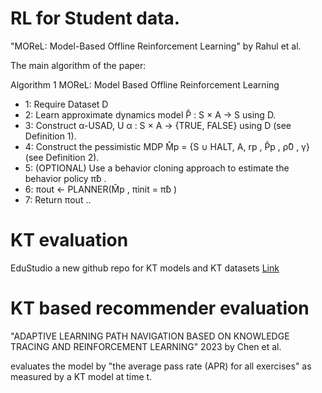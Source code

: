 # RL for Student data. 
"MOReL: Model-Based Offline Reinforcement Learning" by Rahul et al.

The main algorithm of the paper:

Algorithm 1 MOReL: Model Based Offline Reinforcement Learning
- 1: Require Dataset D
- 2: Learn approximate dynamics model P̂ : S × A → S using D.
- 3: Construct α-USAD, U α : S × A → {TRUE, FALSE} using D (see Definition 1).
- 4: Construct the pessimistic MDP M̂p = {S ∪ HALT, A, rp , P̂p , ρ̂0 , γ} (see Definition 2).
- 5: (OPTIONAL) Use a behavior cloning approach to estimate the behavior policy π̂b .
- 6: πout ← PLANNER(M̂p , πinit = π̂b )
- 7: Return πout ..

# KT evaluation
EduStudio a new github repo for KT models and KT datasets
[Link](https://edustudio.readthedocs.io/en/latest/)

# KT based recommender evaluation
"ADAPTIVE LEARNING PATH NAVIGATION BASED ON
KNOWLEDGE TRACING AND REINFORCEMENT LEARNING" 2023 by Chen et al.

evaluates the model by "the average pass rate (APR) for all exercises" as measured by a KT model at time t.

